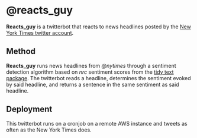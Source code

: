 # @reacts_guy

**Reacts_guy** is a twitterbot that reacts to news headlines posted by the [New York Times twitter account](https://twitter.com/nytimes).

## Method

**Reacts_guy** runs news headlines from _@nytimes_ through a sentiment detection algorithm based on  _nrc_ sentiment scores from the [tidy text package](https://cran.r-project.org/web/packages/tidytext/tidytext.pdf). The twitterbot reads a headline, determines the sentiment evoked by said headline, and returns a sentence in the same sentiment as said headline. 

## Deployment

This twitterbot runs on a cronjob on a remote AWS instance and tweets as often as the New York Times does. 